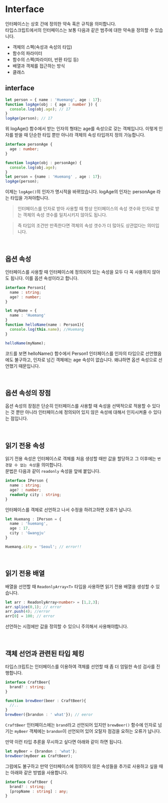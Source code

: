 # Interface
인터페이스는 상호 간에 정의한 약속 혹은 규칙을 의미합니다.  
타입스크립트에서의 인터페이스는 보통 다음과 같은 범주에 대한 약속을 정의할 수 있습니다.
- 객체의 스펙(속성과 속성의 타입)
- 함수의 파라미터
- 함수의 스펙(파라미터, 반환 타입 등)
- 배열과 객체를 접근하는 방식
- 클래스

## interface
```ts
let person = { name : 'Huemang', age : 17};
function logAge(obj : { age : number }) {
  console.log(obj.age); // 17
}
logAge(person); // 17
```

위 logAge() 함수에서 받는 인자의 형태는 age를 속성으로 갖는 객체입니다. 이렇게 인자를 받을 때 단순한 타입 뿐만 아니라 객체의 속성 타입까지 정의 가능합니다.

```ts
interface personAge {
  age : number;
}

function logAge(obj : personAge) {
  console.log(obj.age);
}
let person = {name : 'Huemang' , age : 17};
logAge(person);
```

이제는 `logAge()`의 인자가 명시적을 바뀌었습니다. logAge의 인자는 personAge 라는 타입을 가져야합니다.

> 인터페이스를 인자로 받아 사용할 때 항상 인터페이스의 속성 갯수와 인자로 받는 객체의 속성 갯수를 일치시키지 않아도 됩니다.

> 즉 타입의 조건만 만족한다면 객체의 속성 갯수가 더 많아도 상관없다는 의미입니다.

<br>

## 옵션 속성
인터페이스를 사용할 때 인터페이스에 정의되어 있는 속성을 모두 다 꼭 사용하지 않아도 됩니다. 이를 옵션 속성이라고 합니다.

```ts
interface Person1{
  name : string;
  age? : number;
}

let myName = {
  name : 'Huemang'
}
function helloName(name : Person1){
  console.log(this.name); //Huemang
}

helloName(myName);
```

코드를 보면 helloName() 함수에서 Person1 인터페이스를 인자의 타입으로 선언했음에도 불구하고, 인자로 넘긴 객체에는 age 속성이 없습니다. 왜냐하면 옵션 속성으로 선언했기 때문입니다.

<br>

## 옵션 속성의 장점
옵션 속성의 장점은 단순히 인터페이스를 사용할 때 속성을 선택적으로 적용할 수 있다는 것 뿐만 아니라 인터페이스에 정의되어 있지 않은 속성에 대해서 인지시켜줄 수 있다는 점입니다.

<br>

## 읽기 전용 속성
읽기 전용 속성은 인터페이스로 객체를 처음 생성할 때만 값을 할당하고 그 이후에는 `변경할 수 없는 속성`을 의미합니다.  
문법은 다음과 같이 `readonly` 속성을 앞에 붙입니다.
```ts
interface IPerson {
  name : string;
  age? : number;
  readonly city : string;
}
```
인터페이스를 객체로 선언하고 나서 수정을 하려고하면 오류가 납니다.
```ts
let Huemang : IPerson = {
  name : 'huemang',
  age : 17,
  city : 'Gwangju'
}

Huemang.city = 'Seoul'; // error!!
```

<br>

## 읽기 전용 배열
배열을 선언할 때 `ReadonlyArray<T>` 타입을 사용하면 읽기 전용 배열을 생성할 수 있습니다.
```ts
let arr : ReadonlyArray<number> = [1,2,3];
arr.splice(0,1); // error
arr.push(4); //error
arr[0] = 100; // error
```
선언하는 시점에만 값을 정의할 수 있으니 주의해서 사용해야합니다.

<br>

## 객체 선언과 관련된 타입 체킹
타입스크립트는 인터페이스를 이용하여 객체를 선언할 때 좀 더 엄밀한 속성 검사를 진행합니다.
```ts
interface CraftBeer{
  brand? : string;
}

function brewBeer(beer : CraftBeer){
  //..
}
brewBeer({brandon : ' what'}); // eeror
```

`CraftBeer` 인터페이스에는 `brand`라고 선언되어 있지만 `brewBeer()` 함수에 인자로 넘기는 `myBeer` 객체에는 `brandon`이 선언되어 있어 오탈자 점검을 요하는 오류가 납니다.  
  
  
만약 이런 타입 추론을 무시하고 싶다면 아래와 같이 하면 됩니다.

```ts
let myBeer = {brandon : 'what'};
brewBeer(myBeer as CraftBeer);
```

그럼에도 불구하고 만약 인터페이스에 정의하지 않은 속성들을 추가로 사용하고 싶을 때는 아래와 같은 방법을 사용합니다.


```ts
interface CraftBeer {
  brand? : string;
  [propName : string] : any;
}
```